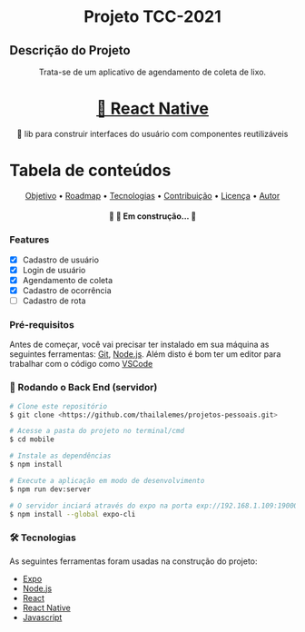 <h1 align="center">Projeto TCC-2021</h1>

## Descrição do Projeto
<p align="center">Trata-se de um aplicativo de agendamento de coleta de lixo.</p>

<h1 align="center">
    <a href="https:https://reactnative.dev/">🔗 React Native</a>
</h1>
<p align="center">🚀 lib para construir interfaces do usuário com componentes reutilizáveis</p>

Tabela de conteúdos
=================
<!--ts-->
 <p align="center">
 <a href="#objetivo">Objetivo</a> •
 <a href="#roadmap">Roadmap</a> • 
 <a href="#tecnologias">Tecnologias</a> • 
 <a href="#contribuicao">Contribuição</a> • 
 <a href="#licenc-a">Licença</a> • 
 <a href="#autor">Autor</a>
</p>
<!--te-->

<h4 align="center"> 
	🚧 🚀 Em construção...  🚧
</h4>

### Features

- [x] Cadastro de usuário
- [x] Login de usuário
- [x] Agendamento de coleta
- [x] Cadastro de ocorrência
- [ ] Cadastro de rota

### Pré-requisitos

Antes de começar, você vai precisar ter instalado em sua máquina as seguintes ferramentas:
[Git](https://git-scm.com), [Node.js](https://nodejs.org/en/). 
Além disto é bom ter um editor para trabalhar com o código como [VSCode](https://code.visualstudio.com/)

### 🎲 Rodando o Back End (servidor)

```bash
# Clone este repositório
$ git clone <https://github.com/thailalemes/projetos-pessoais.git>

# Acesse a pasta do projeto no terminal/cmd
$ cd mobile

# Instale as dependências
$ npm install

# Execute a aplicação em modo de desenvolvimento
$ npm run dev:server

# O servidor inciará através do expo na porta exp://192.168.1.109:19000 para baixar
$ npm install --global expo-cli
```

### 🛠 Tecnologias

As seguintes ferramentas foram usadas na construção do projeto:

- [Expo](https://expo.io/)
- [Node.js](https://nodejs.org/en/)
- [React](https://pt-br.reactjs.org/)
- [React Native](https://reactnative.dev/)
- [Javascript](https://www.javascript.com//)
